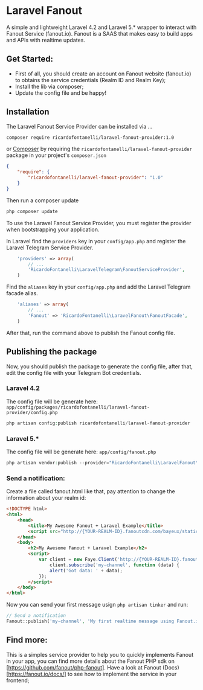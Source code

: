 # Laravel Fanout
A simple and lightweight Laravel 4.2 and Laravel 5.* wrapper to interact with Fanout Service (fanout.io). Fanout is a SAAS that makes easy to build apps and APIs with realtime updates.

## Get Started:
* First of all, you should create an account on Fanout website (fanout.io) to obtains the service credentials (Realm ID and Realm Key);
* Install the lib via composer;
* Update the config file and be happy!

## Installation
The Laravel Fanout Service Provider can be installed via ...
```sh 
composer require ricardofontanelli/laravel-fanout-provider:1.0 
```
 or [Composer](http://getcomposer.org) by requiring the `ricardofontanelli/laravel-fanout-provider` package in your project's `composer.json`
```json
{
    "require": {
        "ricardofontanelli/laravel-fanout-provider": "1.0"
    }
}
```

Then run a composer update
```sh
php composer update
```

To use the Laravel Fanout Service Provider, you must register the provider when bootstrapping your application.

In Laravel find the `providers` key in your `config/app.php` and register the Laravel Telegram Service Provider.

```php
    'providers' => array(
        // ...
        'RicardoFontanelli\LaravelTelegram\FanoutServiceProvider',
    )
```

Find the `aliases` key in your `config/app.php` and add the Laravel Telegram facade alias.

```php
    'aliases' => array(
        // ...
        'Fanout' => 'RicardoFontanelli\LaravelFanout\FanoutFacade',
    )
```

After that, run the command above to publish the Fanout config file. 
## Publishing the package
Now, you should publish the package to generate the config file, after that, edit the config file with your Telegram Bot credentials.
### Laravel 4.2
The config file will be generate here: ```app/config/packages/ricardofontanelli/laravel-fanout-provider/config.php```
```php 
php artisan config:publish ricardofontanelli/laravel-fanout-provider
```
### Laravel 5.*
The config file will be generate here: ```app/config/fanout.php```
```php 
php artisan vendor:publish --provider="RicardoFontanelli\LaravelFanout\FanoutServiceProvider"
```
### Send a notification:
Create a file called fanout.html like that, pay attention to change the information about your realm id: 
```html
<!DOCTYPE html>
<html>
    <head>
        <title>My Awesome Fanout + Laravel Example</title>
        <script src="http://{YOUR-REALM-ID}.fanoutcdn.com/bayeux/static/faye-browser-min.js"></script>
    </head>
    <body>
        <h2>My Awesome Fanout + Laravel Example</h2>
        <script>
            var client = new Faye.Client('http://{YOUR-REALM-ID}.fanoutcdn.com/bayeux');
                client.subscribe('my-channel', function (data) {
                alert('Got data: ' + data);
            });
        </script>
    </body>
</html>
```

Now you can send your first message usign ```php artisan tinker``` and run: 
```php
// Send a notification
Fanout::publish('my-channel', 'My first realtime message using Fanout.io!!');
```

## Find more:
This is a simples service provider to help you to quickly implements Fanout in your app, you can find more details about the Fanout PHP sdk on [https://github.com/fanout/php-fanout]. Have a look at Fanout (Docs)[https://fanout.io/docs/] to see how to implement the service in your frontend;